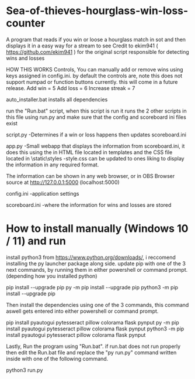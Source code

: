 # Sea-of-thieves-hourglass-win-loss-counter
A program that reads if you win or loose a hourglass match in sot and then displays it in a easy way for a stream to see
Credit to ekim941 ( https://github.com/ekim941 ) for the original script responsible for detecting wins and losses


HOW THIS WORKS
Controls, You can manually add or remove wins using keys assigned in config.ini. by default the controls are, note this does not support numpad or function buttons currently. this will come in a future release.
Add win = 5
Add loss = 6
Increase streak = 7



auto_installer.bat installs all dependencies

run the "Run.bat" script, when this script is run it runs the 2 other scripts in this file using run.py and make sure that the config and scoreboard ini files exist

script.py
	-Determines if a win or loss happens then updates scoreboard.ini

app.py
	-Small webapp that displays the information from scoreboard.ini, it does this using the in HTML file located in templates and the CSS file located in \static\styles
	-style.css can be updated to ones liking to display the information in any required format.
	
The information can be shown in any web browser, or in OBS Browser source at http://127.0.0.1:5000 (localhost:5000)

config.ini
	-application settings
	
scoreboard.ini
	-where the information for wins and losses are stored

# How to install manually (Windows 10 / 11) and run

install python3 from https://www.python.org/downloads/, i reccomend installing the py launcher package along side.
update pip with one of the 3 next commands, by running them in either powershell or command prompt. (depending how you installed python)

pip install --upgrade pip
py -m pip install --upgrade pip
python3 -m pip install --upgrade pip

Then install the dependencies using one of the 3 commands, this command aswell gets entered into either powershell or command prompt. 

pip install pyautogui pytesseract pillow colorama flask pynput
py -m pip install pyautogui pytesseract pillow colorama flask pynput
python3 -m pip install pyautogui pytesseract pillow colorama flask pynput

Lastly, Run the program using "Run.bat". if run.bat does not run properly then edit the Run.bat file and replace the "py run.py" command written inside with one of the following command.

python3 run.py
